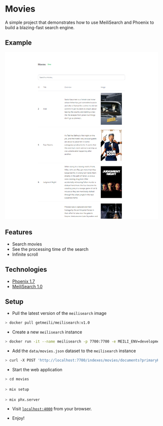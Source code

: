 # Movies

A simple project that demonstrates how to use MeiliSearch and Phoenix to build a blazing-fast search engine.

## Example

![movies](assets/movies.png)

## Features

- Search movies
- See the processing time of the search
- Infinite scroll

## Technologies

- [Phoenix 1.7](https://www.phoenixframework.org/)
- [MeiliSearch 1.0](https://www.meilisearch.com/)

## Setup

- Pull the latest version of the `meilisearch` image

```sh
> docker pull getmeili/meilisearch:v1.0
```

- Create a new `meilisearch` instance

```sh
> docker run -it --name meilisearch -p 7700:7700 -e MEILI_ENV=development -v $HOME/docker/volumes/meili_data:/meili_data getmeili/meilisearch:v1.0
```

- Add the `data/movies.json` dataset to the `meilisearch` instance

```sh
> curl -X POST 'http://localhost:7700/indexes/movies/documents?primaryKey=id' -H 'Content-Type: application/json' --data-binary @data/movies.json
```

- Start the web application

```sh
> cd movies

> mix setup

> mix phx.server
```

- Visit [`localhost:4000`](http://localhost:4000) from your browser.

- Enjoy!

